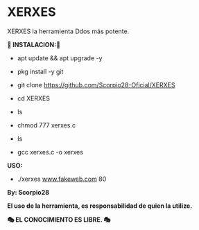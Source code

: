 # XERXES
XERXES la herramienta Ddos más potente.

__🦂 INSTALACION:🦂__

* apt update && apt upgrade -y

* pkg install -y git

* git clone https://github.com/Scorpio28-Oficial/XERXES

* cd XERXES

* ls

* chmod 777 xerxes.c

* ls

* gcc xerxes.c -o xerxes

__USO:__


* ./xerxes www.fakeweb.com 80

__By: Scorpio28__

__El uso de la herramienta, es responsabilidad de quien la utilize.__


__🎭 EL CONOCIMIENTO ES LIBRE. 🎭__
